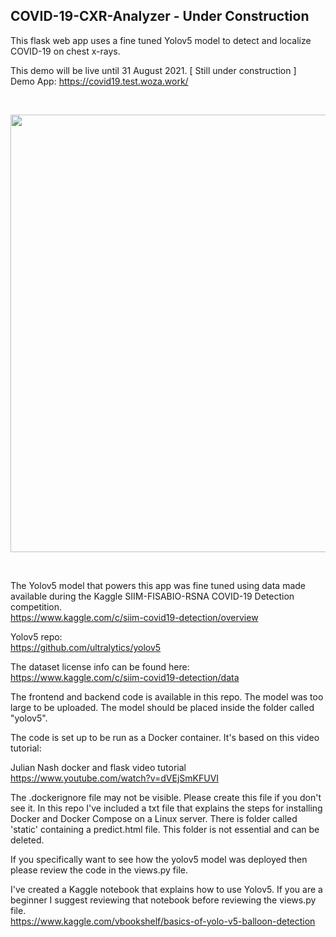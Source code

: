 ## COVID-19-CXR-Analyzer - Under Construction
This flask web app uses a fine tuned Yolov5 model to detect and localize COVID-19 on chest x-rays.

This demo will be live until 31 August 2021. [ Still under construction ]<br>
Demo App: https://covid19.test.woza.work/

<br>

<img src="http://covid19.test.woza.work/assets/covid-19-cxr-analyzer.png" width="700"></img>

<br>

The Yolov5 model that powers this app was fine tuned using data made available during the Kaggle SIIM-FISABIO-RSNA COVID-19 Detection competition. <br>
https://www.kaggle.com/c/siim-covid19-detection/overview

Yolov5 repo:<br>
https://github.com/ultralytics/yolov5

The dataset license info can be found here:<br>
https://www.kaggle.com/c/siim-covid19-detection/data

The frontend and backend code is available in this repo. The model was too large to be uploaded. The model should be placed inside the folder called "yolov5".

The code is set up to be run as a Docker container. It's based on this video tutorial:

Julian Nash docker and flask video tutorial<br>
https://www.youtube.com/watch?v=dVEjSmKFUVI


The .dockerignore file may not be visible. Please create this file if you don't see it. In this repo I've included a txt file that explains the steps for installing Docker and Docker Compose on a Linux server. There is folder called 'static' containing a predict.html file. This folder is not essential and can be deleted. 

If you specifically want to see how the yolov5 model was deployed then please review the code in the views.py file.

I've created a Kaggle notebook that explains how to use Yolov5. If you are a beginner I suggest reviewing that notebook before reviewing the views.py file.<br>
https://www.kaggle.com/vbookshelf/basics-of-yolo-v5-balloon-detection
